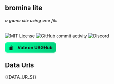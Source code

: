 ## bromine lite
###### a game site using one file

![MIT License](https://img.shields.io/badge/license-MIT-blue)
![GitHub commit activity](https://img.shields.io/github/commit-activity/w/Bromine-Labs/Bromine)
![Discord](https://img.shields.io/discord/1379249910502916177)

<!-- UBGHub Upvote Widget -->
<a href="https://ubghub.org/?site=Bromine&utm_source=https%3A%2F%2Fbromineproxy.netlify.app" target="_blank" rel="noopener" style="display: inline-flex; align-items: center; gap: 8px; padding: 8px 12px; background: linear-gradient(135deg, #00ff9d 0%, #00cc7a 100%); color: #1a1a1a; border: none; border-radius: 8px; font-family: -apple-system, BlinkMacSystemFont, 'Segoe UI', Roboto, sans-serif; font-size: 14px; font-weight: 600; cursor: pointer; text-decoration: none; box-shadow: 0 2px 4px rgba(0, 255, 157, 0.2); transition: all 0.3s ease;" onmouseover="this.style.transform='translateY(-2px)'; this.style.boxShadow='0 4px 8px rgba(0, 255, 157, 0.3)'" onmouseout="this.style.transform='translateY(0)'; this.style.boxShadow='0 2px 4px rgba(0, 255, 157, 0.2)'">
  <svg style="width: 16px; height: 16px; fill: currentColor;" viewBox="0 0 20 20">
    <path d="M3 10l4-4v3h4V2l4 4v14H3V10z"/>
  </svg>
  <span style="font-weight: 700; margin-left: 4px;">Vote on UBGHub</span>
</a>

## Data Urls

{{DATA_URLS}}
